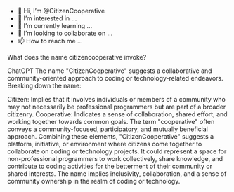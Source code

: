 - 👋 Hi, I’m @CitizenCooperative
- 👀 I’m interested in ...
- 🌱 I’m currently learning ...
- 💞️ I’m looking to collaborate on ...
- 📫 How to reach me ...

<!---
CitizenCooperative/CitizenCooperative is a ✨ special ✨ repository because its `README.md` (this file) appears on your GitHub profile.
You can click the Preview link to take a look at your changes.
--->

What does the name citizencooperative invoke?

ChatGPT
The name "CitizenCooperative" suggests a collaborative and community-oriented approach to coding or technology-related endeavors. Breaking down the name:

Citizen: Implies that it involves individuals or members of a community who may not necessarily be professional programmers but are part of a broader citizenry.
Cooperative: Indicates a sense of collaboration, shared effort, and working together towards common goals. The term "cooperative" often conveys a community-focused, participatory, and mutually beneficial approach.
Combining these elements, "CitizenCooperative" suggests a platform, initiative, or environment where citizens come together to collaborate on coding or technology projects. It could represent a space for non-professional programmers to work collectively, share knowledge, and contribute to coding activities for the betterment of their community or shared interests. The name implies inclusivity, collaboration, and a sense of community ownership in the realm of coding or technology.
